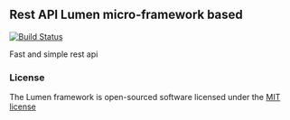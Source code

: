 ## Rest API Lumen micro-framework based 

[![Build Status](https://travis-ci.org/ovcharenkovv/lumen.muzza.server.svg?branch=master)](https://travis-ci.org/ovcharenkovv/lumen.muzza.server)

Fast and simple rest api

### License

The Lumen framework is open-sourced software licensed under the [MIT license](http://opensource.org/licenses/MIT)
